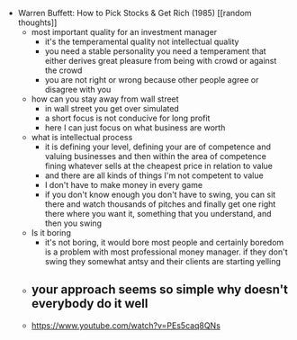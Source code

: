 - Warren Buffett: How to Pick Stocks & Get Rich (1985) [[random thoughts]]
	- most important quality for an investment manager
		- it's the temperamental quality not intellectual quality
		- you need a stable personality you need a temperament that either derives great pleasure from being with crowd or against the crowd
		- you are not right or wrong because other people agree or disagree with you
	- how can you stay away from wall street
		- in wall street you get over simulated
		- a short focus is not conducive for long profit
		- here I can just focus on what business are worth
	- what is intellectual process
		- it is defining your level, defining your are of competence and valuing businesses and then within the area of competence fining whatever sells at the cheapest price in relation to value
		- and there are all kinds of things I'm not competent to value
		- I don't have to make money in every game
		- if you don't know enough you don't have to swing, you can sit there and watch thousands of pitches and finally get one right there where you want it, something that you understand, and then you swing
	- Is it boring
		- it's not boring, it would bore most people and certainly boredom is a problem with most professional money manager. if they don't swing they somewhat antsy and their clients are starting yelling
	- your approach seems so simple why doesn't everybody do it well
		-
	- https://www.youtube.com/watch?v=PEs5caq8QNs